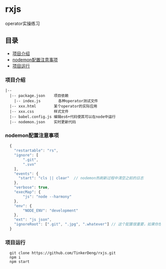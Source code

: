 # rxjs

operator实操练习

## 目录

* [项目介绍](#项目介绍)
* [nodemon配置注意事项](#nodemon配置注意事项)
* [项目运行](#项目运行)

### 项目介绍

```
|-- 
  |-- package.json    项目依赖
	|-- index.js        各种operator测试文件
  |-- xxx.html        某个operator的实际应用
  |-- xxx.css         样式文件
  |-- babel.config.js 编辑es6+代码使其可以在node中运行
  |-- nodemon.json    实时更新代码
```

### nodemon配置注意事项

```javascript
  {
    "restartable": "rs",
    "ignore": [
        ".git",
        ".svn"
    ],
    "events": {
      "start": "cls || clear"  // nodemon热刷新过程中清空之前的日志
    },
    "verbose": true,
    "execMap": {
        "js": "node --harmony"
    },
    "env": {
        "NODE_ENV": "development"
    },
    "ext": "js json",
    "ignoreRoot": [".git", ".jpg", ".whatever"] // 这个配置很重要，如果你想实现更改node_modules实时刷新，这个一定要配置
  }
```

### 项目运行

```shell
  git clone https://github.com/TinkerDeng/rxjs.git
  npm i
  npm start
```
